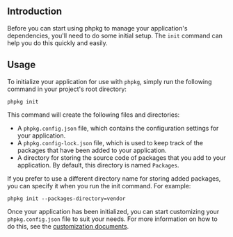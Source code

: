 ## Introduction

Before you can start using phpkg to manage your application's dependencies, you'll need to do some initial setup.
The `init` command can help you do this quickly and easily.

## Usage

To initialize your application for use with `phpkg`, simply run the following command in your project's root directory:

```shell
phpkg init
```

This command will create the following files and directories:

- A `phpkg.config.json` file, which contains the configuration settings for your application.
- A `phpkg.config-lock.json` file, which is used to keep track of the packages that have been added to your application.
- A directory for storing the source code of packages that you add to your application. By default, this directory is named `Packages`.

If you prefer to use a different directory name for storing added packages, you can specify it when you run the init command. 
For example:

```shell
phpkg init --packages-directory=vendor
```

Once your application has been initialized, you can start customizing your `phpkg.config.json` file to suit your needs.
For more information on how to do this, see the [customization documents](https://phpkg.com/documentations/customization).

